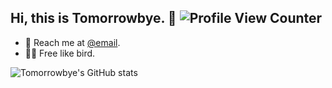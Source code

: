 ## Hi, this is Tomorrowbye. :wave: ![Profile View Counter](https://komarev.com/ghpvc/?username=tomorrowbye)

<!-- introduction -->

- 📧 Reach me at [@email](mailto:244272004@qq.com).
- 👨‍💻 Free like bird.

![Tomorrowbye's GitHub stats](https://github-readme-stats.vercel.app/api?username=tomorrowbye&show_icons=true&theme=merko)

<!-- [![Tomorrowbye's wakatime stats](https://github-readme-stats.vercel.app/api/wakatime?username=tomorrowbye)](https://github.com/tomorrowbye/qp-calendar) -->
<!-- 
[![Tomorrowbye's wakatime stats](https://github-readme-stats.vercel.app/api/wakatime?username=tomorrowbye)](https://github.com/tomorrowbye)

[![Top Langs](https://github-readme-stats.vercel.app/api/top-langs/?username=tomorrowbye&layout=compact)](https://github.com/anuraghazra/github-readme-stats)
 -->
<!---
tomorrowbye/tomorrowbye is a ✨ special ✨ repository because its `README.md` (this file) appears on your GitHub profile.
You can click the Preview link to take a look at your changes.
--->
